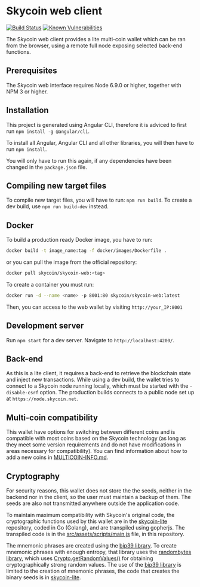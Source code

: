 # Skycoin web client

[![Build Status](https://travis-ci.org/skycoin/skycoin-web.svg?branch=master)](https://travis-ci.org/skycoin/skycoin-web)
[![Known Vulnerabilities](https://snyk.io/test/github/skycoin/skycoin-web/badge.svg)](https://snyk.io/test/github/skycoin/skycoin-web)

The Skycoin web client provides a lite multi-coin wallet which can be ran from the browser, using a remote full node exposing selected back-end functions.

## Prerequisites

The Skycoin web interface requires Node 6.9.0 or higher, together with NPM 3 or higher.

## Installation

This project is generated using Angular CLI, therefore it is adviced to first run `npm install -g @angular/cli`.

To install all Angular, Angular CLI and all other libraries, you will then have to run `npm install`.

You will only have to run this again, if any dependencies have been changed in the `package.json` file.

## Compiling new target files

To compile new target files, you will have to run: `npm run build`. To create a dev build, use `npm run build-dev` instead.

## Docker

To build a production ready Docker image, you have to run:

```sh
docker build -t image_name:tag -f docker/images/Dockerfile .
```

or you can pull the image from the official repository:

```sh
docker pull skycoin/skycoin-web:<tag>
```

To create a container you must run:

```sh
docker run -d --name <name> -p 8001:80 skycoin/skycoin-web:latest
```

Then, you can access to the web wallet by visiting `http://your_IP:8001`

## Development server

Run `npm start` for a dev server. Navigate to `http://localhost:4200/`.

## Back-end

As this is a lite client, it requires a back-end to retrieve the blockchain state and inject new transactions. While using
a dev build, the wallet tries to connect to a Skycoin node running locally, which must be started with the `-disable-csrf`
option. The production builds connects to a public node set up at `https://node.skycoin.net`.

## Multi-coin compatibility

This wallet have options for switching between different coins and is compatible with most coins based on the Skycoin
technology (as long as they meet some version requirements and do not have modifications in areas necessary for
compatibility). You can find information about how to add a new coins in [MULTICOIN-INFO.md](MULTICOIN-INFO.md).

## Cryptography

For security reasons, this wallet does not store the the seeds, neither in the backend nor in the client, so the user must
maintain a backup of them. The seeds are also not transmitted anywhere outside the application code.

To maintain maximum compatibility with Skycoin's original code, the cryptographic functions used by this wallet are in the
[skycoin-lite](https://github.com/skycoin/skycoin-lite) repository, coded in Go (Golang), and are transpiled using gopherjs.
The transpiled code is in the [src/assets/scripts/main.js](/src/assets/scripts/main.js) file, in this repository.

The mnemonic phrases are created using the [bip39 library](https://www.npmjs.com/package/bip39). To create mnemonic phrases
with enough entropy, that library uses the [randombytes library](https://www.npmjs.com/package/randombytes), which uses
[Crypto.getRandomValues()](https://developer.mozilla.org/en-US/docs/Web/API/Crypto/getRandomValues) for obtaining
cryptographically strong random values. The use of the [bip39 library](https://www.npmjs.com/package/bip39) is limited to
the creation of mnemonic phrases, the code that creates the binary seeds is in
[skycoin-lite](https://github.com/skycoin/skycoin-lite).
